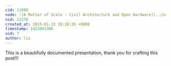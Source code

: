 ```yaml
---
cid: 11088
node: ![A Matter of Scale - Civil Architecture and Open Hardware](../notes/hagitkeysar/10-19-2014/a-matter-of-scale-civil-architecture-and-open-hardware)
nid: 11278
created_at: 2015-01-23 19:28:26 +0000
timestamp: 1422041306
uid: 7
author: liz
---
```


This is a beautifully documented presentation, thank you for crafting this post!!!